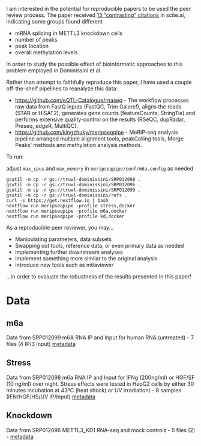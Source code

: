 I am interested in the potential for reproducible papers to be used the peer review process.
The paper received [13 "contrasting" citations](https://scite.ai/reports/topology-of-the-human-and-WDmMRO?contradicting=true&mentioning=false&page=1&supporting=false) in scite.ai, indicating some groups found different 

- mRNA splicing in METTL3 knockdown cells
- number of peaks
- peak location 
- overall methylation levels

In order to study the possible effect of bioinformatic approaches to this problem employed in Dominissini et al.

Rather than attempt to faithfully reproduce this paper, I have used a couple off-the-shelf pipelines to reanalyze this data:
- https://github.com/eQTL-Catalogue/rnaseq - The workflow processes raw data from FastQ inputs (FastQC, Trim Galore!), aligns the reads (STAR or HiSAT2), generates gene counts (featureCounts, StringTie) and performs extensive quality-control on the results (RSeQC, dupRadar, Preseq, edgeR, MultiQC).
- https://github.com/kingzhuky/meripseqpipe - MeRIP-seq analysis pipeline arranged multiple alignment tools, peakCalling tools, Merge Peaks' methods and methylation analysis methods.


To run:

adjust `max_cpus` and `max_memory` in `meripseqpipe/conf/m6a.config` as needed

```
gsutil -m cp -r gs://truwl-dominissini/SRP012098 .
gsutil -m cp -r gs://truwl-dominissini/SRP012096 .
gsutil -m cp -r gs://truwl-dominissini/SRP012099 .
gsutil -m cp -r gs://truwl-dominissini/refs .
curl -s https://get.nextflow.io | bash
nextflow run meripseqpipe -profile stress,docker
nextflow run meripseqpipe -profile m6a,docker
nextflow run meripseqpipe -profile kd,docker
```

As a reproducible peer reviewer, you may...

- Manipulating parameters, data subsets
- Swapping out tools, reference data, or even primary data as needed
- Implementing further downstream analyses
- Implement something more similar to the original analysis
- Introduce new tools such as m6aviewer

...in order to evaluate the robustness of the results presented in this paper!


# Data
## m6a
Data from SRP012099 m6A RNA IP and Input for human RNA (untreated) - 7 files (4 IP/3 Input) [metadata](metadata/SRP012099.metadata)
## Stress
Data from SRP012098 m6a RNA IP and Input for IFNg (200ng/ml) or HGF/SF (10 ng/ml) over night. Stress effects were tested in HepG2 cells by either 30 minutes incubation at 43ºC (heat shock) or UV irradiation) - 8 samples (IFN/HGF/HS/UV IP/Input) [metadata](metadata/SRP012098.metadata)
## Knockdown
Data from SRP012096 METTL3_KD1 RNA-seq and mock controls - 5 files (2) - [metadata](metadata/SRP012096.metadata)


